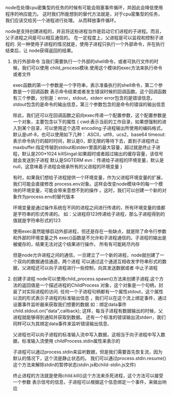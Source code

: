 node在处理cpu密集型的任务的时候有可能会阻塞事件循环，并因此会降低使用程序的响应能力。
这时我们所能想到的替代方法就是，对于cpu密集型的任务，我们应该交给另一个进程进行处理。
从而释放事件循环。

node是支持创建进程的，并且将这些进程当作是启动它们进程的子进程。而且，父子进程之间是可以相互通信的。
在一定程度上，父进程是可以监视和控制子进程的.
另一种使用子进程的情况就是，使用子进程只执行一个外部命令，并在执行结束后，让
node获得返回的结果。

1. 执行外部命令
    当我们需要执行一个外部的shell命令，或者可执行文件的时候，我们可以使用
    child_process模块.使用这个模块的exec方法来执行命令或者文件

    exec函数的第一个参数是一个字符串，表示准备执行的shell命令，第二个参数是一个回调函数
    表示命令结束或者发生错误时候的回调函数。这个回调函数有三个参数，分别是：error，stdout，stderr
    error包含的是错误信息，stdout包含的是命令的输出信息，第三个参数包含的是命令的错误的输出信息

    除此，我们还可以在回调函数之前向exec传递一个配置参数，这个配置参数是一个对象，主要包含以下的属性
    {
        cwd:表示当前的工作目录，如果想强制的进入到某个目录，可以使用这个选项
        encoding:子进程输出所使用的编码格式，默认是utf-8，也可以使用如下几种：
                ASCII，utf8，ucs2，base64
        timeout:表示命令执行的超时时间，默认是0，即无限的等待下去，直到子进程终止
        maxbuffer:指定传输到stdout和stderr里面的最大容量，超过就是终止子进程，默认是200*1024
        killSingal:如果超时或者超过输出的缓存容量，该信号就会发送到子进程
                默认是SIGTERM
        evn：传递给子进程的环境变量，默认是null，这意味着子进程会继承所有的父进程的环境变量
    }

    有时，如果我们想给子进程提供一个环境变量，作为父进程环境变量的扩展，我们可能会直接修改
    process.env对象。这样会改变node模块中的每一个模块的环境变量，可能会带来意想不到的操作
    。这时，我们可以创建一个新的对象作为process.env的替代版本

    环境变量是通过操作系统在不同的进程之间进行传递的，所有环境变量的值都是字符串的形式传递的。
    如：父进程将123传递给子进程，那么子进程得到的值就是字符串形式的123

    使用exec虽然能够启动外部进程，但还是存在一些缺点，就是除了命令行参数和外部的环境变量之外
    exec()函数是不允许和子进程通信的。子进程的输出是被缓存的，结果无法对这个结果进行操作，
    所有有可能耗尽内存

    但是node允许进程之间的通信，一旦建立了一个新的进程，node就创建了一个双向的数据通信通道，两个进程
    可以通过这个通道互相收发字符串形式的数据，父进程还可以向子进程进行一些控制，向其发送数据或者
    中止子进程

2. 创建子进程
    node可以使用child_process.spawn()方法来创建子进程.这个方法的返回值是一个描述进程的ChildProcess
    对象，这个对象是一个句柄，封装了对实际进程的访问.
    任何一个子进程句柄都有一个属性stdout，这个属性以流的形式表示子进程的标准输出信息
    ，我们可以在这个流上绑定事件，通过设置事件监听器来获取我们想要的数据
    如：绑定data事件
    child.stdout.on("data",callback);
    这样，每当子进程有数据输出的时候，父进程就能够得到通知并获取到数据。
    还有一个标准的错误输出流stderr，我们同样可以为其绑定data事件来监听错误输出信息、

    父进程也可以向子进程的标准输入流中写入数据，这相当于向子进程中写入数据，标准输入流使用
    childProcess.stdin属性来表示的

    子进程可以通过process.stdin来监听数据，但是我们需要首先恢复流，因为默认的情况下，这个流是静止状态的。
    我们可以通过process.stdin.resume()这个方法来解除stdin的暂停状态(stdin.js和child-stdin.js文件)

    终止进程的方法就是使用child.kill()这个方法来杀死进程，这个方法可以接受一个参数
    表示信号的信息，子进程可以根据这个信息绑定一个事件，来做出响应


